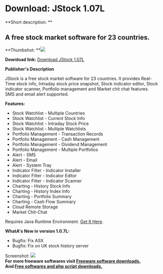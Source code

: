 # Download: JStock 1.07L

**Short description: **

## A free stock market software for 23 countries.

  
**Thumbshot: **![](http://www.freewarefiles.com/screenshot/jstock1_md.gif)   
  
**Download link:** [Download JStock 1.07L](http://freesoftwares.boysofts.com/JStock_program_50608.html)  
  

**Publisher's Description**  
  

JStock is a free stock market software for 23 countries. It provides Real-Time
stock info, Intraday stock price snapshot, Stock indicator editor, Stock
indicator scanner, Portfolio management and Market chit chat features. SMS and
email alert supported.

**Features:**

  * Stock Watchlist - Multiple Countries 
  * Stock Watchlist - Current Stock Info 
  * Stock Watchlist - Intraday Stock Price 
  * Stock Watchlist - Multiple Watchlists 
  * Portfolio Management - Transaction Records 
  * Portfolio Management - Cash Management 
  * Portfolio Management - Dividend Management 
  * Portfolio Management - Multiple Portfolios 
  * Alert - SMS 
  * Alert - Email 
  * Alert - System Tray 
  * Indicator Filter - Indicator Installer 
  * Indicator Filter - Indicator Editor 
  * Indicator Filter - Indicator Scanner 
  * Charting - History Stock Info 
  * Charting - History Index Info 
  * Charting - Portfolio Summary 
  * Charting - Cash Flow Summary 
  * Cloud Remote Storage 
  * Market Chit-Chat 

Requires Java Runtime Environment. [Get It
Here](http://www.java.com/en/download/manual.jsp).

**WhatA's New in version 1.0.7L:**

  * Bugfix: Fix ASX 
  * Bugfix: Fix on UK stock history server 

  
  
Screenshot: ![](http://www.freewarefiles.com/screenshot/jstock1.gif)  
**For more freeware softwares visit [Freeware software downloads.](http://freesoftwares.boysofts.com/)**   
**And [Free softwares and php script downloads.](http://www.boysofts.com/)**

